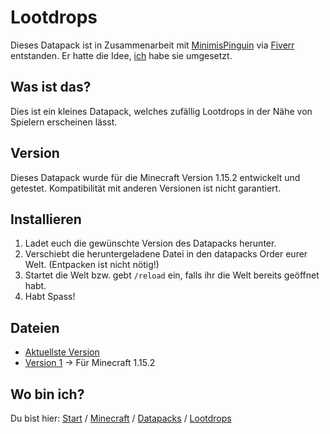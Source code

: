 # Lootdrops

Dieses Datapack ist in Zusammenarbeit mit [MinimisPinguin](https://twitter.com/MinimisPinguin) via [Fiverr](https://www.fiverr.com/rafaelurben/make-you-a-minecraft-datapack) entstanden.
Er hatte die Idee, [ich](https://fiverr.com/rafaelurben) habe sie umgesetzt.

## Was ist das?

Dies ist ein kleines Datapack, welches zufällig Lootdrops in der Nähe von Spielern erscheinen lässt.

## Version

Dieses Datapack wurde für die Minecraft Version 1.15.2 entwickelt und getestet. Kompatibilität mit anderen Versionen ist nicht garantiert.


## Installieren

1. Ladet euch die gewünschte Version des Datapacks herunter.
2. Verschiebt die heruntergeladene Datei in den datapacks Order eurer Welt. (Entpacken ist nicht nötig!)
3. Startet die Welt bzw. gebt `/reload` ein, falls ihr die Welt bereits geöffnet habt.
4. Habt Spass!


## Dateien

- [Aktuellste Version](https://github.com/rafaelurben/mc-lootdrops/raw/master/downloads/lootdrops-v1.zip)
- [Version 1](https://github.com/rafaelurben/mc-lootdrops/raw/master/downloads/lootdrops-v1.zip) -> Für Minecraft 1.15.2



## Wo bin ich?

Du bist hier: [Start](https://rafaelurben.github.io) / [Minecraft](https://rafaelurben.github.io/minecraft) / [Datapacks](https://rafaelurben.github.io/minecraft/datapacks) / [Lootdrops](https://rafaelurben.github.io/minecraft/datapacks/lootdrops)

